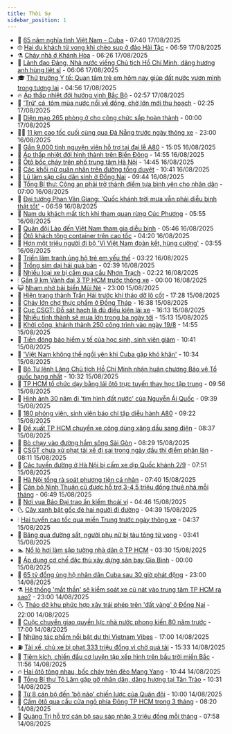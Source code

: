 ```yaml
---
title: Thời Sự
sidebar_position: 1
---
```


<!-- vnexpress-thoi-su:START -->
- 🦒 [65 năm nghĩa tình Việt Nam - Cuba](https://vnexpress.net/65-nam-nghia-tinh-viet-nam-cuba-4927038.html) - 07:40 17/08/2025
- 🤓 [Hai du khách tử vong khi chèo sup ở đảo Hải Tặc](https://vnexpress.net/hai-du-khach-tu-vong-khi-cheo-sup-o-dao-hai-tac-4927907.html) - 06:59 17/08/2025
- ⚗️ [Cháy nhà ở Khánh Hòa](https://vnexpress.net/chay-nha-o-khanh-hoa-4927903.html) - 06:26 17/08/2025
- 🌊 [Lãnh đạo Đảng, Nhà nước viếng Chủ tịch Hồ Chí Minh, dâng hương anh hùng liệt sĩ](https://vnexpress.net/lanh-dao-dang-nha-nuoc-vieng-chu-tich-ho-chi-minh-dang-huong-anh-hung-liet-si-4927867.html) - 06:06 17/08/2025
- 🎓 [Thứ trưởng Y tế: Quan tâm trẻ em hôm nay giúp đất nước vươn mình trong tương lai](https://vnexpress.net/thu-truong-y-te-quan-tam-tre-em-hom-nay-giup-dat-nuoc-vuon-minh-trong-tuong-lai-4927744.html) - 04:56 17/08/2025
- 🔥 [Áp thấp nhiệt đới hướng vịnh Bắc Bộ](https://vnexpress.net/ap-thap-nhiet-doi-huong-vinh-bac-bo-4927833.html) - 02:57 17/08/2025
- 🦏 [&#39;Trữ&#39; cá, tôm mùa nước nổi về đồng, chờ lớn mới thu hoạch](https://vnexpress.net/tru-ca-tom-mua-nuoc-noi-ve-dong-cho-lon-moi-thu-hoach-4927152.html) - 02:25 17/08/2025
- 👺 [Diện mạo 265 phòng ở cho công chức sắp hoàn thành](https://vnexpress.net/dien-mao-265-phong-o-cho-cong-chuc-sap-hoan-thanh-4927771.html) - 00:00 17/08/2025
- 🧑‍🏫 [11 km cao tốc cuối cùng qua Đà Nẵng trước ngày thông xe](https://vnexpress.net/11-km-cao-toc-cuoi-cung-qua-da-nang-truoc-ngay-thong-xe-4927784.html) - 23:00 16/08/2025
- 🚦 [Gần 9.000 tình nguyện viên hỗ trợ tại đại lễ A80](https://vnexpress.net/gan-9-000-tinh-nguyen-vien-ho-tro-tai-dai-le-a80-4927739.html) - 15:05 16/08/2025
- 🎉 [Áp thấp nhiệt đới hình thành trên Biển Đông](https://vnexpress.net/ap-thap-nhiet-doi-hinh-thanh-tren-bien-dong-4927759.html) - 14:55 16/08/2025
- 🦒 [Ôtô bốc cháy trên phố trung tâm Hà Nội](https://vnexpress.net/oto-boc-chay-tren-pho-trung-tam-ha-noi-4927752.html) - 14:45 16/08/2025
- 🤗 [Các khối nữ quân nhân trên đường tổng duyệt](https://vnexpress.net/cac-khoi-nu-quan-nhan-tren-duong-tong-duyet-4927688.html) - 10:41 16/08/2025
- 💼 [Lũ làm sập cầu dân sinh ở Đồng Nai](https://vnexpress.net/lu-lam-sap-cau-dan-sinh-o-dong-nai-4927694.html) - 09:44 16/08/2025
- 🤩 [Tổng Bí thư: Công an phải trở thành điểm tựa bình yên cho nhân dân](https://vnexpress.net/tong-bi-thu-cong-an-phai-tro-thanh-diem-tua-binh-yen-cho-nhan-dan-4927607.html) - 07:00 16/08/2025
- 🤡 [Đại tướng Phan Văn Giang: &#39;Quốc khánh trời mưa vẫn phải diễu binh thật tốt&#39;](https://vnexpress.net/dai-tuong-phan-van-giang-quoc-khanh-troi-mua-van-phai-dieu-binh-that-tot-4927652.html) - 06:59 16/08/2025
- 💯 [Nam du khách mất tích khi tham quan rừng Cúc Phương](https://vnexpress.net/nam-du-khach-mat-tich-khi-tham-quan-rung-cuc-phuong-4927643.html) - 05:55 16/08/2025
- 👺 [Quân đội Lào đến Việt Nam tham gia diễu binh](https://vnexpress.net/quan-doi-lao-den-viet-nam-tham-gia-dieu-binh-4927593.html) - 05:46 16/08/2025
- 🌮 [Ôtô khách tông container trên cao tốc](https://vnexpress.net/oto-khach-tong-container-tren-cao-toc-4927627.html) - 04:20 16/08/2025
- 🥸 [Hơn một triệu người đi bộ &#39;Vì Việt Nam đoàn kết, hùng cường&#39;](https://vnexpress.net/hon-mot-trieu-nguoi-di-bo-vi-viet-nam-doan-ket-hung-cuong-4927599.html) - 03:55 16/08/2025
- 🐻 [Triển lãm tranh ủng hộ trẻ em yếu thế](https://vnexpress.net/trien-lam-tranh-ung-ho-tre-em-yeu-the-4927550.html) - 03:22 16/08/2025
- 👀 [Trồng sim dại hái quả bán](https://vnexpress.net/trong-sim-dai-hai-qua-ban-4926044.html) - 02:39 16/08/2025
- 🤔 [Nhiều loại xe bị cấm qua cầu Nhơn Trạch](https://vnexpress.net/nhieu-loai-xe-bi-cam-qua-cau-nhon-trach-4927556.html) - 02:22 16/08/2025
- 🕯 [Gần 9 km Vành đai 3 TP HCM trước thông xe](https://vnexpress.net/gan-9-km-vanh-dai-3-tp-hcm-truoc-thong-xe-4927457.html) - 00:00 16/08/2025
- 😺 [Nham nhở bãi biển Mũi Né](https://vnexpress.net/nham-nho-bai-bien-mui-ne-4923161.html) - 23:00 15/08/2025
- 🦆 [Hiện trạng thành Trấn Hải trước khi tháo dỡ lô cốt](https://vnexpress.net/hien-trang-thanh-tran-hai-truoc-khi-thao-do-lo-cot-4927055.html) - 17:28 15/08/2025
- 🧰 [Cháy lớn chợ thực phẩm ở Đồng Tháp](https://vnexpress.net/chay-lon-cho-thuc-pham-o-dong-thap-4927506.html) - 16:38 15/08/2025
- 🦍 [Cục CSGT: Đỗ sát hạch là đủ điều kiện lái xe](https://vnexpress.net/cuc-csgt-do-sat-hach-la-du-dieu-kien-lai-xe-4927495.html) - 16:13 15/08/2025
- 🧰 [Nhiều tỉnh thành sẽ mưa lớn trong ba ngày tới](https://vnexpress.net/nhieu-tinh-thanh-se-mua-lon-trong-ba-ngay-toi-4927466.html) - 15:13 15/08/2025
- 💃 [Khởi công, khánh thành 250 công trình vào ngày 19/8](https://vnexpress.net/khoi-cong-khanh-thanh-250-cong-trinh-vao-ngay-19-8-4927453.html) - 14:55 15/08/2025
- 🧰 [Tiền đóng bảo hiểm y tế của học sinh, sinh viên giảm](https://vnexpress.net/tien-dong-bao-hiem-y-te-cua-hoc-sinh-sinh-vien-giam-4927387.html) - 10:41 15/08/2025
- 🚀 [&#39;Việt Nam không thể ngồi yên khi Cuba gặp khó khăn&#39;](https://vnexpress.net/viet-nam-khong-the-ngoi-yen-khi-cuba-gap-kho-khan-4927301.html) - 10:34 15/08/2025
- 🎊 [Bộ Tư lệnh Lăng Chủ tịch Hồ Chí Minh nhận huân chương Bảo vệ Tổ quốc hạng nhất](https://vnexpress.net/bo-tu-lenh-lang-chu-tich-ho-chi-minh-nhan-huan-chuong-bao-ve-to-quoc-hang-nhat-4927346.html) - 10:32 15/08/2025
- 🤭 [TP HCM tổ chức dạy bằng lái ôtô trực tuyến thay học tập trung](https://vnexpress.net/tp-hcm-to-chuc-day-bang-lai-oto-truc-tuyen-thay-hoc-tap-trung-4927380.html) - 09:56 15/08/2025
- 🤗 [Hình ảnh 30 năm đi &#39;tìm hình đất nước&#39; của Nguyễn Ái Quốc](https://vnexpress.net/hinh-anh-30-nam-di-tim-hinh-dat-nuoc-cua-nguyen-ai-quoc-4927272.html) - 09:39 15/08/2025
- 🌈 [180 phóng viên, sinh viên báo chí tập diễu hành A80](https://vnexpress.net/180-phong-vien-sinh-vien-bao-chi-tap-dieu-hanh-a80-4927208.html) - 09:22 15/08/2025
- 🦣 [Đề xuất TP HCM chuyển xe công dùng xăng dầu sang điện](https://vnexpress.net/de-xuat-tp-hcm-chuyen-xe-cong-dung-xang-dau-sang-dien-4927330.html) - 08:37 15/08/2025
- 🎡 [Bò chạy vào đường hầm sông Sài Gòn](https://vnexpress.net/bo-chay-vao-duong-ham-song-sai-gon-4927326.html) - 08:29 15/08/2025
- 🦏 [CSGT chưa xử phạt tài xế đi sai trong ngày đầu thí điểm phân làn](https://vnexpress.net/csgt-chua-xu-phat-tai-xe-di-sai-trong-ngay-dau-thi-diem-phan-lan-4927257.html) - 08:11 15/08/2025
- 🎊 [Các tuyến đường ở Hà Nội bị cấm xe dịp Quốc khánh 2/9](https://vnexpress.net/cac-tuyen-duong-o-ha-noi-bi-cam-xe-dip-quoc-khanh-2-9-4927290.html) - 07:51 15/08/2025
- 🫶 [Hà Nội tổng rà soát phương tiện cá nhân](https://vnexpress.net/ha-noi-tong-ra-soat-phuong-tien-ca-nhan-4927243.html) - 07:40 15/08/2025
- 🤔 [Cán bộ Ninh Thuận cũ được hỗ trợ 3-4,5 triệu đồng thuê nhà mỗi tháng](https://vnexpress.net/can-bo-ninh-thuan-cu-duoc-ho-tro-3-4-5-trieu-dong-thue-nha-moi-thang-4927265.html) - 06:49 15/08/2025
- 🤠 [Nơi vua Bảo Đại trao ấn kiếm thoái vị](https://vnexpress.net/noi-vua-bao-dai-trao-an-kiem-thoai-vi-4926107.html) - 04:46 15/08/2025
- 🌜 [Cây xanh bật gốc đè hai người đi đường](https://vnexpress.net/cay-xanh-bat-goc-de-hai-nguoi-di-duong-4927229.html) - 04:39 15/08/2025
- 🕯 [Hai tuyến cao tốc qua miền Trung trước ngày thông xe](https://vnexpress.net/hai-tuyen-cao-toc-qua-mien-trung-truoc-ngay-thong-xe-4927046.html) - 04:37 15/08/2025
- 🤔 [Băng qua đường sắt, người phụ nữ bị tàu tông tử vong](https://vnexpress.net/bang-qua-duong-sat-nguoi-phu-nu-bi-tau-tong-tu-vong-4927162.html) - 03:41 15/08/2025
- 🏊 [Nổ lò hơi làm sập tường nhà dân ở TP HCM](https://vnexpress.net/no-lo-hoi-lam-sap-tuong-nha-dan-o-tp-hcm-4927176.html) - 03:30 15/08/2025
- 🌮 [Áp dụng cơ chế đặc thù xây dựng sân bay Gia Bình](https://vnexpress.net/ap-dung-co-che-dac-thu-xay-dung-san-bay-gia-binh-4927047.html) - 00:00 15/08/2025
- 🫣 [65 tỷ đồng ủng hộ nhân dân Cuba sau 30 giờ phát động](https://vnexpress.net/65-ty-dong-ung-ho-nhan-dan-cuba-sau-30-gio-phat-dong-4927058.html) - 23:00 14/08/2025
- ⚗️ [Hệ thống &#39;mắt thần&#39; sẽ kiểm soát xe cũ nát vào trung tâm TP HCM ra sao?](https://vnexpress.net/he-thong-mat-than-se-kiem-soat-xe-cu-nat-vao-trung-tam-tp-hcm-ra-sao-4927010.html) - 23:00 14/08/2025
- 🌜 [Tháo dỡ khu phức hợp xây trái phép trên &#39;đất vàng&#39; ở Đồng Nai](https://vnexpress.net/thao-do-khu-phuc-hop-xay-trai-phep-tren-dat-vang-o-dong-nai-4926977.html) - 22:00 14/08/2025
- 🌁 [Cuộc chuyển giao quyền lực nhà nước phong kiến 80 năm trước](https://vnexpress.net/cuoc-chuyen-giao-quyen-luc-nha-nuoc-phong-kien-80-nam-truoc-4923686.html) - 17:00 14/08/2025
- 🐲 [Những tác phẩm nổi bật dự thi Vietnam Vibes](https://vnexpress.net/nhung-tac-pham-noi-bat-du-thi-vietnam-vibes-4926013.html) - 17:00 14/08/2025
- ⛽️ [Tài xế, chủ xe bị phạt 333 triệu đồng vì chở quá tải](https://vnexpress.net/tai-xe-chu-xe-bi-phat-333-trieu-dong-vi-cho-qua-tai-4927026.html) - 15:33 14/08/2025
- 🗽 [Tiêm kích, chiến đấu cơ luyện tập xếp hình trên bầu trời miền Bắc](https://vnexpress.net/tiem-kich-chien-dau-co-luyen-tap-xep-hinh-tren-bau-troi-mien-bac-4926936.html) - 11:56 14/08/2025
- 🔥 [Hai ôtô tông nhau, bốc cháy trên đèo Mang Yang](https://vnexpress.net/hai-oto-tong-nhau-boc-chay-tren-deo-mang-yang-4927001.html) - 10:44 14/08/2025
- 💯 [Tổng Bí thư Tô Lâm gặp gỡ nhân dân, dâng hương tại Tân Trào](https://vnexpress.net/tong-bi-thu-to-lam-gap-go-nhan-dan-dang-huong-tai-tan-trao-4926973.html) - 10:31 14/08/2025
- 🦆 [Từ 8 cán bộ đến &#39;bộ não&#39; chiến lược của Quân đội](https://vnexpress.net/tu-8-can-bo-den-bo-nao-chien-luoc-cua-quan-doi-4926827.html) - 10:00 14/08/2025
- 🫣 [Cấm ôtô qua cầu cửa ngõ phía Đông TP HCM trong 3 tháng](https://vnexpress.net/cam-oto-qua-cau-cua-ngo-phia-dong-tp-hcm-trong-3-thang-4926905.html) - 08:20 14/08/2025
- 🤡 [Quảng Trị hỗ trợ cán bộ sau sáp nhập 3 triệu đồng mỗi tháng](https://vnexpress.net/quang-tri-ho-tro-can-bo-sau-sap-nhap-3-trieu-dong-moi-thang-4926817.html) - 07:58 14/08/2025<!-- vnexpress-thoi-su:END -->